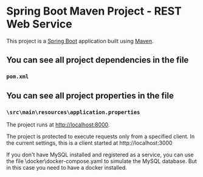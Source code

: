 # Spring Boot Maven Project - REST Web Service


This project is a [Spring Boot](https://spring.io/guides/gs/spring-boot) application built using [Maven](https://spring.io/guides/gs/maven/). 

## You can see all project dependencies in the file

### `pom.xml`


## You can see all project properties in the file

### `\src\main\resources\application.properties`

The project runs at [http://localhost:8000](http://localhost:8000).

The project is protected to execute requests only from a specified client. In the current settings, this is a client started at http://localhost:3000

If you don't have MySQL installed and registered as a service, you can use the file \docker\docker-compose.yaml to simulate the MySQL database. But in this case you need to have a docker installed.

